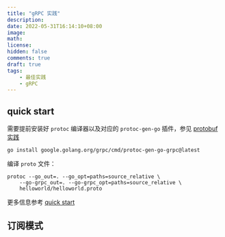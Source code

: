 ```yaml
---
title: "gRPC 实践"
description: 
date: 2022-05-31T16:14:10+08:00
image: 
math: 
license: 
hidden: false
comments: true
draft: true
tags:
    - 最佳实践
    - gRPC
---
```



## quick start

需要提前安装好 `protoc` 编译器以及对应的 `protoc-gen-go` 插件，参见 [protobuf实践](../protobuf-practices/)

`go install google.golang.org/grpc/cmd/protoc-gen-go-grpc@latest`

编译 `proto` 文件：

```shell
protoc --go_out=. --go_opt=paths=source_relative \
    --go-grpc_out=. --go-grpc_opt=paths=source_relative \
    helloworld/helloworld.proto
```

更多信息参考 [quick start](https://grpc.io/docs/languages/go/quickstart/)

## 订阅模式
